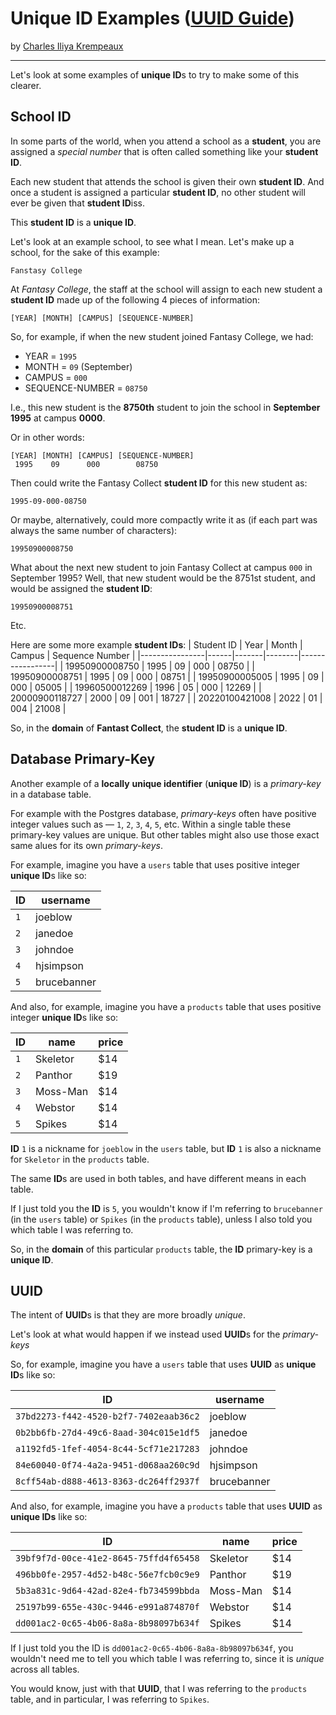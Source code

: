 # Unique ID Examples ([UUID Guide](../../README.md))

by [Charles Iliya Krempeaux](http://changelog.ca/)

---

Let's look at some examples of **unique ID**s to try to make some of this clearer.

## School ID

In some parts of the world, when you attend a school as a **student**, you are assigned a _special number_ that is often called something like your **student ID**.

Each new student that attends the school is given their own **student ID**.
And once a student is assigned a particular **student ID**, no other student will ever be given that **student ID**iss.

This **student ID** is a **unique ID**.

Let's look at an example school, to see what I mean.
Let's make up a school, for the sake of this example:
```
Fanstasy College
```

At _Fantasy College_, the staff at the school will assign to each new student a **student ID** made up of the following 4 pieces of information:
```
[YEAR] [MONTH] [CAMPUS] [SEQUENCE-NUMBER]
```

So, for example, if when the new student joined Fantasy College, we had:

* YEAR = `1995`
* MONTH = `09` (September)
* CAMPUS = `000`
* SEQUENCE-NUMBER = `08750`

I.e., this new student is the **8750th** student to join the school in **September** **1995** at campus **0000**.

Or in other words:
```
[YEAR] [MONTH] [CAMPUS] [SEQUENCE-NUMBER]
 1995    09      000        08750
```

Then could write the Fantasy Collect **student ID** for this new student as:
```
1995-09-000-08750
```

Or maybe, alternatively, could more compactly write it as (if each part was always the same number of characters):
```
19950900008750
```

What about the next new student to join Fantasy Collect at campus `000` in September 1995?
Well, that new student would be the 8751st student, and would be assigned the **student ID**:
```
19950900008751
```

Etc.

Here are some more example **student IDs**:
| Student ID     | Year | Month | Campus | Sequence Number |
|----------------|------|-------|--------|-----------------|
| 19950900008750 | 1995 | 09    | 000    | 08750           |
| 19950900008751 | 1995 | 09    | 000    | 08751           |
| 19950900005005 | 1995 | 09    | 000    | 05005           |
| 19960500012269 | 1996 | 05    | 000    | 12269           |
| 20000900118727 | 2000 | 09    | 001    | 18727           |
| 20220100421008 | 2022 | 01    | 004    | 21008           |


So, in the **domain** of **Fantast Collect**, the **student ID** is a **unique ID**.

## Database Primary-Key

Another example of a **locally** **unique identifier** (**unique ID**) is a _primary-key_ in a database table.

For example with the Postgres database, _primary-keys_ often have positive integer values such as — `1`, `2`, `3`, `4`, `5`, etc.
Within a single table these primary-key values are unique.
But other tables might also use those exact same alues for its own _primary-keys_.

For example, imagine you have a `users` table that uses positive integer **unique ID**s like so:

| ID  | username     |
|-----|--------------|
| `1` | joeblow      |
| `2` | janedoe      |
| `3` | johndoe      |
| `4` | hjsimpson    |
| `5` | brucebanner  |

And also, for example, imagine you have a `products` table that uses positive integer **unique ID**s like so:

| ID   | name     | price |
|------|----------|-------|
| `1`  | Skeletor | $14   |
| `2`  | Panthor  | $19   |
| `3`  | Moss-Man | $14   |
| `4`  | Webstor  | $14   |
| `5`  | Spikes   | $14   |

**ID** `1` is a nickname for `joeblow` in the `users` table, but **ID** `1` is also a nickname for `Skeletor` in the `products` table.

The same **ID**s are used in both tables, and have different means in each table.

If I just told you the **ID** is `5`, you wouldn't know if I'm referring to `brucebanner` (in the `users` table) or `Spikes` (in the `products` table), unless I also told you which table I was referring to.

So, in the **domain** of this particular `products` table, the **ID** primary-key is a **unique ID**.

## UUID

The intent of **UUID**s is that they are more broadly _unique_.

Let's look at what would happen if we instead used **UUID**s for the _primary-keys_

So, for example, imagine you have a `users` table that uses **UUID** as **unique ID**s like so:

| ID                                     | username     |
|----------------------------------------|--------------|
| `37bd2273-f442-4520-b2f7-7402eaab36c2` | joeblow      |
| `0b2bb6fb-27d4-49c6-8aad-304c015e1df5` | janedoe      |
| `a1192fd5-1fef-4054-8c44-5cf71e217283` | johndoe      |
| `84e60040-0f74-4a2a-9451-d068aa260c9d` | hjsimpson    |
| `8cff54ab-d888-4613-8363-dc264ff2937f` | brucebanner  |

And also, for example, imagine you have a `products` table that uses **UUID** as **unique IDs** like so:

| ID                                     | name     | price |
|----------------------------------------|----------|-------|
| `39bf9f7d-00ce-41e2-8645-75ffd4f65458` | Skeletor | $14   |
| `496bb0fe-2957-4d52-b48c-56e7fcb0c9e9` | Panthor  | $19   |
| `5b3a831c-9d64-42ad-82e4-fb734599bbda` | Moss-Man | $14   |
| `25197b99-655e-430c-9446-e991a874870f` | Webstor  | $14   |
| `dd001ac2-0c65-4b06-8a8a-8b98097b634f` | Spikes   | $14   |

If I just told you the ID is `dd001ac2-0c65-4b06-8a8a-8b98097b634f`, you wouldn't need me to tell you which table I was referring to, since it is _unique_ across all tables.

You would know, just with that **UUID**, that I was referring to the `products` table, and in particular, I was referring to `Spikes`.
